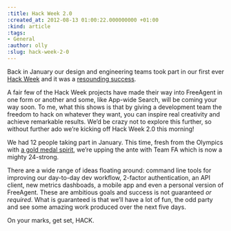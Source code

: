 ```yaml
---
:title: Hack Week 2.0
:created_at: 2012-08-13 01:00:22.000000000 +01:00
:kind: article
:tags:
- General
:author: olly
:slug: hack-week-2-0
---
```

Back in January our design and engineering teams took part in our first
ever [Hack Week](/2012/01/09/hack-week-initial-commit/) and it was a
[resounding success](/2012/01/23/hack-week-round-up/).

A fair few of the Hack Week projects have made their way into FreeAgent
in one form or another and some, like App-wide Search, will be coming
your way soon. To me, what this shows is that by giving a development
team the freedom to hack on whatever they want, you can inspire real
creativity and achieve remarkable results. We’d be crazy not to explore
this further, so without further ado we’re kicking off Hack Week 2.0
this morning!

We had 12 people taking part in January. This time, fresh from the
Olympics with [a gold medal
spirit](http://www.bbc.co.uk/sport/0/olympics/19232685), we’re upping
the ante with Team FA which is now a mighty 24-strong.

There are a wide range of ideas floating around: command line tools for
improving our day-to-day dev workflow, 2-factor authentication, an API
client, new metrics dashboads, a mobile app and even a personal version
of FreeAgent. These are ambitious goals and success is not guaranteed
*or required*. What is guaranteed is that we’ll have a lot of fun, the
odd party and see some amazing work produced over the next five days.

On your marks, get set, HACK.
